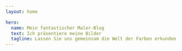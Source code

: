 ```yaml
---
layout: home

hero:
  name: Mein fantastischer Maler-Blog
  text: Ich präsentiere meine Bilder
  tagline: Lassen Sie uns gemeinsam die Welt der Farben erkunden
---
```

<script setup>
  
  import ArticleCard from "../.vitepress/theme/components/ArticleCard.vue"

  const cards = [
    {
        title: 'Erster Eintrag',
        description: 'Willkommen auf meinem Kunst-Blog! Hier teile ich Gemälde, kreative Einblicke und Gedanken zur Kunst.',
        image: '/blog/images/ecset.jpg',
        author: 'HadikP',
        date: '2025-01-13',
        path: '/blog/de/article-1'
    },
    {
        title: 'Morgendlicher Nebel',
        description: 'Die Geschichte meines Gemäldes mit dem Titel Morgendlicher Nebel, meine Inspirationen, der Malprozess und die verwendeten Materialien',
        image: '/blog/images/reggeli_kod.jpg',
        author: 'HadikP',
        date: '2025-01-20',
        path: '/blog/de/article-2'
    }]

</script>

<ArticleCard :cards="cards" />
